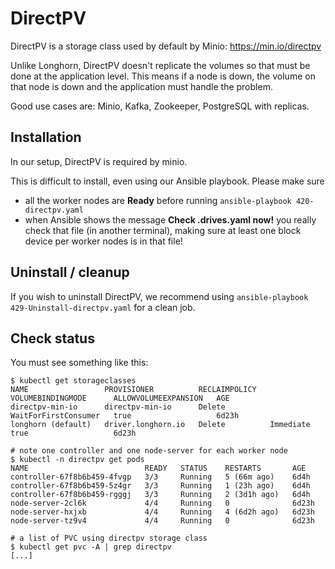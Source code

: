 # DirectPV

DirectPV is a storage class used by default by Minio: https://min.io/directpv

Unlike Longhorn, DirectPV doesn't replicate the volumes so that must be done at the application level. This means if a node is down, the volume on that node is down and the application must handle the problem.

Good use cases are: Minio, Kafka, Zookeeper, PostgreSQL with replicas. 

## Installation

In our setup, DirectPV is required by minio.

This is difficult to install, even using our Ansible playbook. Please make sure
- all the worker nodes are __Ready__ before running `ansible-playbook 420-directpv.yaml`
- when Ansible shows the message __Check .drives.yaml now!__ you really check that file (in another terminal), making sure at least one block device per worker nodes is in that file!

## Uninstall / cleanup

If you wish to uninstall DirectPV, we recommend using `ansible-playbook 429-Uninstall-directpv.yaml` for a clean job.

## Check status

You must see something like this:

```
$ kubectl get storageclasses
NAME                 PROVISIONER          RECLAIMPOLICY   VOLUMEBINDINGMODE      ALLOWVOLUMEEXPANSION   AGE
directpv-min-io      directpv-min-io      Delete          WaitForFirstConsumer   true                   6d23h
longhorn (default)   driver.longhorn.io   Delete          Immediate              true                   6d23h

# note one controller and one node-server for each worker node
$ kubectl -n directpv get pods
NAME                          READY   STATUS    RESTARTS       AGE
controller-67f8b6b459-4fvgp   3/3     Running   5 (66m ago)    6d4h
controller-67f8b6b459-5z4gr   3/3     Running   1 (23h ago)    6d4h
controller-67f8b6b459-rgggj   3/3     Running   2 (3d1h ago)   6d4h
node-server-2cl6k             4/4     Running   0              6d23h
node-server-hxjxb             4/4     Running   4 (6d2h ago)   6d23h
node-server-tz9v4             4/4     Running   0              6d23h

# a list of PVC using directpv storage class
$ kubectl get pvc -A | grep directpv
[...]
```

